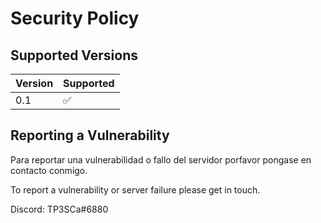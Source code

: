# Security Policy

## Supported Versions

| Version | Supported          |
| ------- | ------------------ |
| 0.1     | :white_check_mark: |

## Reporting a Vulnerability

Para reportar una vulnerabilidad o fallo del servidor porfavor pongase en contacto conmigo.

To report a vulnerability or server failure please get in touch.

Discord: TP3SCa#6880
